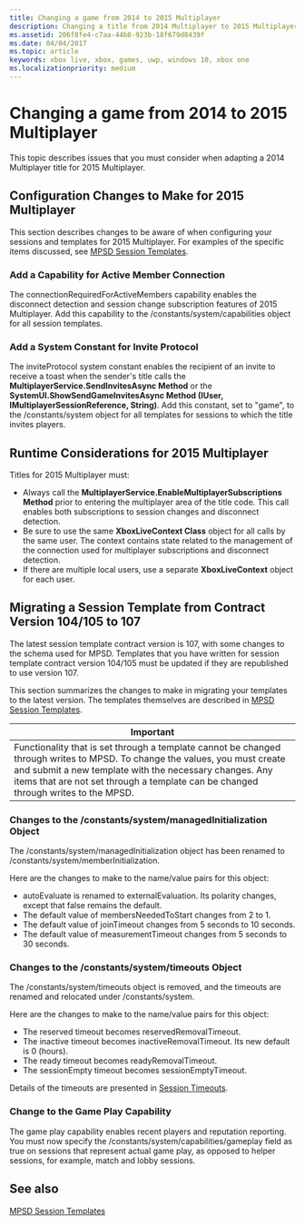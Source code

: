 ```yaml
---
title: Changing a game from 2014 to 2015 Multiplayer
description: Changing a title from 2014 Multiplayer to 2015 Multiplayer.
ms.assetid: 206f8fe4-c7aa-44b8-923b-18f679d8439f
ms.date: 04/04/2017
ms.topic: article
keywords: xbox live, xbox, games, uwp, windows 10, xbox one
ms.localizationpriority: medium
---
```


# Changing a game from 2014 to 2015 Multiplayer

This topic describes issues that you must consider when adapting a 2014 Multiplayer title for 2015 Multiplayer.


## Configuration Changes to Make for 2015 Multiplayer

This section describes changes to be aware of when configuring your sessions and templates for 2015 Multiplayer.
For examples of the specific items discussed, see [MPSD Session Templates](multiplayer-session-directory.md).


### Add a Capability for Active Member Connection

The connectionRequiredForActiveMembers capability enables the disconnect detection and session change subscription features of 2015 Multiplayer.
Add this capability to the /constants/system/capabilities object for all session templates.


### Add a System Constant for Invite Protocol

The inviteProtocol system constant enables the recipient of an invite to receive a toast when the sender's title calls the **MultiplayerService.SendInvitesAsync Method** or the **SystemUI.ShowSendGameInvitesAsync Method (IUser, IMultiplayerSessionReference, String)**.
Add this constant, set to "game", to the /constants/system object for all templates for sessions to which the title invites players.


## Runtime Considerations for 2015 Multiplayer

Titles for 2015 Multiplayer must:
-   Always call the **MultiplayerService.EnableMultiplayerSubscriptions Method** prior to entering the multiplayer area of the title code. This call enables both subscriptions to session changes and disconnect detection.
-   Be sure to use the same **XboxLiveContext Class** object for all calls by the same user. The context contains state related to the management of the connection used for multiplayer subscriptions and disconnect detection.
-   If there are multiple local users, use a separate **XboxLiveContext** object for each user.


## Migrating a Session Template from Contract Version 104/105 to 107

The latest session template contract version is 107, with some changes to the schema used for MPSD.
Templates that you have written for session template contract version 104/105 must be updated if they are republished to use version 107.

This section summarizes the changes to make in migrating your templates to the latest version.
The templates themselves are described in [MPSD Session Templates](multiplayer-session-directory.md).

| Important                                                                                                                                                                                                                                                      |
|-----------------------------------------------------------------------------------------------------------------------------------------------------------------------------------------------------------------------------------------------------------------------------|
| Functionality that is set through a template cannot be changed through writes to MPSD. To change the values, you must create and submit a new template with the necessary changes. Any items that are not set through a template can be changed through writes to the MPSD. |


### Changes to the /constants/system/managedInitialization Object

The /constants/system/managedInitialization object has been renamed to /constants/system/memberInitialization.

Here are the changes to make to the name/value pairs for this object:
- autoEvaluate is renamed to externalEvaluation. Its polarity changes, except that false remains the default.
- The default value of membersNeededToStart changes from 2 to 1.
- The default value of joinTimeout changes from 5 seconds to 10 seconds.
- The default value of measurementTimeout changes from 5 seconds to 30 seconds.


### Changes to the /constants/system/timeouts Object

The /constants/system/timeouts object is removed, and the timeouts are renamed and relocated under /constants/system.

Here are the changes to make to the name/value pairs for this object:
- The reserved timeout becomes reservedRemovalTimeout.
- The inactive timeout becomes inactiveRemovalTimeout. Its new default is 0 (hours).
- The ready timeout becomes readyRemovalTimeout.
- The sessionEmpty timeout becomes sessionEmptyTimeout.

Details of the timeouts are presented in [Session Timeouts](mpsd-session-details.md).


### Change to the Game Play Capability

The game play capability enables recent players and reputation reporting.
You must now specify the /constants/system/capabilities/gameplay field as true on sessions that represent actual game play, as opposed to helper sessions, for example, match and lobby sessions.


## See also

[MPSD Session Templates](mpsd-session-details.md)
